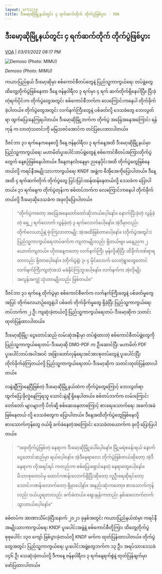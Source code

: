 ```yaml
---
layout: article
title: ဒီးမော့ဆိုမြို့နယ်တွင်း ၄ ရက်ဆက်တိုက် တိုက်ပွဲဖြစ်ပွား - VOA
---
```


## ဒီးမော့ဆိုမြို့နယ်တွင်း ၄ ရက်ဆက်တိုက် တိုက်ပွဲဖြစ်ပွား

[VOA](https://burmese.voanews.com/a/kayah-demoso-airstrike-military-coup-voa-burmese-pdf-/6379668.html) | _03/01/2022 08:17 PM_
        
![Demoso (Photo: MIMU)](https://gdb.voanews.com/D9D542EE-F7EF-4783-A96F-5F0A5257A6B1_cx0_cy13_cw0_w1080_h608_s.jpg)

_Demoso (Photo: MIMU)_

ကယားပြည်နယ် ဒီးမော့ဆိုမှာ စစ်ကောင်စီတပ်တွေနဲ့ ပြည်သူ့ကာကွယ်ရေး တပ်ဖွဲ့တွေ ထိတွေ့တိုက်ပွဲဖြစ်နေတာ ဒီနေ့ ဇန်နဝါရီလ ၃ ရက်မှာ ၄ ရက် ဆက်တိုက်ရှိနေပါပြီ။ ပြီးခဲ့တဲ့ရက်ပိုင်းက တိုက်ပွဲတွေအတွင်း စစ်ကောင်စီဘက်က လေကြောင်းကနေပါ တိုက်ခိုက်ခဲ့ပါတယ်။ တိုက်ပွဲတွေအတွင်း လက်နက်ကြီးတွေနဲ့ ပစ်ခတ်လို့ ဒေသခံတွေ ဘေးလွတ်ရာ ထွက်ပြေးနေကြရပါတယ်။ ဒီးမော့ဆိုမြို့ဘက်က တိုက်ပွဲ အခြေအနေအကြောင်း ရန်ကုန် က လာတဲ့သတင်းကို မမြသဇင်အောင်က တင်ပြပေးထားပါတယ်။

ဒီဇင်ဘာ ၃၁ ရက်နေကနေစလို့ ဒီနေ့ ဇန်နဝါရီလ ၃ ရက်နေ့အထိ ဒီးမော့ဆိုမြို့နယ်မှာ ပြည်သူ့ကာကွယ်ရေး မဟာမိတ်ပူးပေါင်းတပ်ဖွဲ့တွေနဲ့ စစ်ကောင်စီတပ်အကြားတိုက်ပွဲတွေက် နေ့စဉ်ဖြစ်နေပါတယ်။ ဒီနေ့တနင်္လာနေ့မှာ ညနေပိုင်းအထိ တိုက်ပွဲတွေဖြစ်နေတယ်လို့ ကရင်နီအမျိုးသားကာကွယ်ရေး KNDF အဖွဲ့က ဗီအိုအေကိုပြောပါတယ်။ ဒီနေ့ အထိ ၄ ရက်ဆက်တိုက် တိုက်ပွဲတွေ ပြင်းပြင်းထန်ထန်နေတယ်လို့ ဒေသခံက ပြောပါတယ်။ ၃၁ ရက်နေ့က တိုက်ပွဲတုန်းက စစ်တပ်ဘက်က လေကြောင်းကနေပါ တိုက်ခိုက်တယ်လို့ ဒီးမော့ဆိုဒေသခံက အခုလိုပြောပါတယ်။

> “တိုက်ပွဲကတော့ အခြေအနေတော်တော်ဆိုးတယ်ပေ့ါနော်။ နောက်ပြီးခဲ့တဲ့ လွန်ခဲ့တဲ့ ရှေ့၂ ရက်လောက် လွန်ခဲ့တဲ့ ၃ ရက်လောက်ပေါ့နော်။ အဲ့ဒီမှာလည်း တိုက်လေယာဉ်နဲ့ ဗုံးကြဲလာတာမျိုး အဲ့အထိဖြစ်တာပေါ့နော်။ (တိုက်ပွဲအတွင်း) ပြည်သူ့ကာကွယ်ရေးတပ်ဖက်က ကျတာမျိုးလည်း ရှိတယ်ဗျ။ မနေ့ညက ၂ ယောက်ကျတယ်။ ဟိုတနေ့ကတော့ လက်နက်ကြီး မှန်လို့ဆိုပြီး ထိခိုက်ဒဏ်ရာရတာလည်း ရှိတာပေ့ါနော်။ (တိုက်ပွဲနဲ့) ၃၊ ၄ မိုင်လောက် ဝေးတဲ့ရွာတွေတောင် လက်နက်ကြီးကျတဲ့အသံ မခံနိုင်ကြဘူးပေါ့နော်။ လက်နက်က အဲ့လိုမျိုး အလွန်အကျွံ သုံးတာမျိုးလည်း ဖြစ်တယ်။"

ဒီဇင်ဘာ ၃၁ ရက်နေ့ တိုက်ပွဲမှာ စစ်ကောင်စီဖက်က လက်နက်ကြီးတွေနဲ့ ပစ်ခတ်မှုတွေအပြင် တိုက်လေယာဉ်တွေနဲ့ပါ ပစ်ခတ် တိုက်ခိုက်မှုတွေ ရှိခဲ့ပြီး ပြည်သူ့ကာကွယ်ရေး တပ်ဘက်က ၂ ဦး ကျဆုံးခဲ့တယ်လို့ ပြည်သူ့ကာကွယ်ရေးတပ်-ဒီးမော့ဆိုက သတင်းထုတ်ပြန်ထားပါတယ်။

ဒီးမော့ဆိုမြို့၊ ငွေတောင်ဆည် လမ်းဆုံအနီးမှာ တပ်စွဲထားတဲ့ စစ်ကောင်စီတပ်ဖွဲ့တွေကို ပြည်သူ့ကာကွယ်ရေးတပ်-ဒီးမော့ဆို DMO-PDF က ဦးဆောင်ပြီး မဟာမိတ် PDF ပူးပေါင်းတပ်အပါအဝင် အခြားတော်လှန်ရေးအင်အားစုတပ်တွေနဲ့ ပူးပေါင်းပြီး တိုက်ခိုက်ခဲ့ကြတယ်လို့ ပြည်သူ့ကာကွယ်ရေးတပ်-ဒီးမော့ဆိုက သတင်းထုတ်ပြန်ထားပါတယ်။

လနဲ့ချီကြာနေပြီဖြစ်တဲ့ ဒီးမော့ဆိုမြို့နယ်ထဲက တိုက်ပွဲတွေကြောင့် ဘေးလွတ်ရာ ထွက်ပြေးခိုလှုံနေကြရသူ သောင်းနဲ့ချီ ရှိနေပါတယ်။ စစ်တပ်ဘက်က လမ်းကြောင်းတော်တော် များများကို ပိတ်ဆို့ စစ်ဆေးနေတာကြောင့် စားရေးသောက်ရေး အခက်အခဲဖြစ်နေတယ် လို့ ဒေသခံတွေက ပြောပါတယ်။ ဒီနေ့အထိတိုက်ပွဲတွေဖြစ်နေလို့ စားသောက်ကုန်တွေ ဝယ်ဖို့ ခက်ခဲနေတဲ့အကြောင်း ဒေသခံတယောက်က ခုလို ပြောပြပါတယ်။

> “အခုတိုက်ပွဲဖြစ်တဲ့ နေရာက ဒီးမော့ဆိုမြို့ပေါ်ပေ့ါနော်။ မြို့မရဲစခန်းရယ် နောက် ငွေတောင်ဆည်မှာ ရယ်ပေ့ါနော်။ အဲ့ဒီနေရာလေး တိုက်ပွဲဖြစ်တယ်ဆိုတော့ အဲ့ဒီနေရာက ဟိုအရင်ရင် ကတည်းက စစ်ပြေးရှောင်နေတဲ့ နေရာတွေပေါ့နော်။ မိသားစုတောင်မှ ထောင်ဂဏန်းလောက်ရှိပြီးဆိုတော့ လူဦးရေဆိုရင်တော့ သောင်းဂဏန်းလောက်တော့ ရှိမှာပေါ့နာ်။ အနည်းဆုံးကတော့။ စားသောက်ကုန် လည်း ဝယ်ယူရတာလည်း ခက်ခဲတယ်။ ဈေးနှုန်းကတည်း နှစ်ဆလောက်တက်သွားတယ်ပေ့ါနော်။”

စစ်တပ်က အာဏာသိမ်းခဲ့ပြီးနောက် ၂၀၂၁ ခုနှစ်အတွင်း ကယားပြည်နယ်ထဲမှာ ကရင်နီအမျိုးသားကာကွယ်ရေး KNDF ပူးပေါင်းအဖွဲ့နဲ့ စစ်ကောင်စီတို့ကြား ထိတွေ့တိုက်ပွဲ စုစုပေါင်း ၁၃၀ ကျော် ဖြစ်ပွားခဲ့တယ်လို့ KNDF ဖက်က ထုတ်ပြန်ထားပါတယ်။ တိုက်ပွဲတွေအတွင်း ပြည်သူ့ကာကွယ်ရေး ပူးပေါင်းအဖွဲ့တွေဘက်က ၁၃ ဦး၊ အရပ်သားဒေသခံ ၁၄၆ ဦး သေဆုံးခဲ့တယ်လို့ ဒီကနေ့ ဇန်နဝါရီလ ၃ ရက်နေ့ရက်စွဲနဲ့ ထုတ်ပြန်ချက်မှာ ဖော်ပြထားပါတယ်။